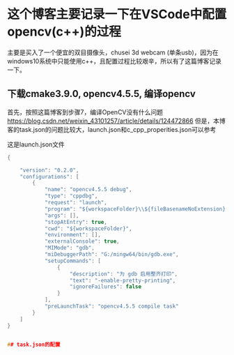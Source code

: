 # 这个博客主要记录一下在VSCode中配置opencv(c++)的过程
主要是买入了一个便宜的双目摄像头，chusei 3d webcam (单条usb)，因为在windows10系统中只能使用c++，且配置过程比较艰辛，所以有了这篇博客记录一下。

## 下载cmake3.9.0, opencv4.5.5, 编译opencv
首先，按照这篇博客到步骤7，编译OpenCV没有什么问题
https://blog.csdn.net/weixin_43101257/article/details/124472866
但是，本博客的task.json的问题比较大，launch.json和c_cpp_properities.json可以参考

这是launch.json文件
```cpp
{

    "version": "0.2.0",
    "configurations": [
        {
            "name": "opencv4.5.5 debug",
            "type": "cppdbg",
            "request": "launch",
            "program": "${workspaceFolder}\\${fileBasenameNoExtension}.exe",
            "args": [],
            "stopAtEntry": true,
            "cwd": "${workspaceFolder}",
            "environment": [],
            "externalConsole": true,
            "MIMode": "gdb",
            "miDebuggerPath": "G:/mingw64/bin/gdb.exe",
            "setupCommands": [
                {
                    "description": "为 gdb 启用整齐打印",
                    "text": "-enable-pretty-printing",
                    "ignoreFailures": false
                }
            ],
            "preLaunchTask": "opencv4.5.5 compile task"
        }
    ]
}


## task.json的配置
